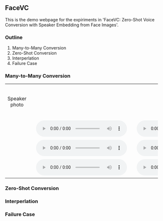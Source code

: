 ## FaceVC

This is the demo webpage for the expiriments in 'FaceVC: Zero-Shot Voice Conversion with Speaker Embedding from Face Images'.


### Outline

1. Many-to-Many Conversion
2. Zero-Shot Conversion
3. Interperlation
4. Failure Case

### Many-to-Many Conversion

<table border="0" cellpadding="0" cellspacing="0" style="width: 100%;">
<tbody><tr>
<td ALIGN=CENTER>　<p>Speaker photo</p>　</td>
<td ALIGN=CENTER>　<img alt="" src="img/A.png" />　</td>
<td ALIGN=CENTER>　<img alt="" src="img/B.png" />　</td>
<td ALIGN=CENTER>　<img alt="" src="img/C.png" />　</td>
<td ALIGN=CENTER>　<img alt="" src="img/C.png" />　</td>
</tr>
<tr>
<td ALIGN=CENTER>　<img alt="" src="img/A.png" />　</td>
<td ALIGN=CENTER>　<audio
    controls
    src="final project/male/pure audio/front.wav">
        Your browser does not support the
        <code>audio</code> element.
</audio>　</td>
<td ALIGN=CENTER>　<audio
    controls
    src="final project/male/pure face/front.wav">
        Your browser does not support the
        <code>audio</code> element.
</audio>　</td>
<td ALIGN=CENTER>　<audio
    controls
    src="final project/male/audio supervise/front.wav">
        Your browser does not support the
        <code>audio</code> element.
</audio>　</td>
<td ALIGN=CENTER>　<audio
    controls
    src="final project/male/audio supervise/front.wav">
        Your browser does not support the
        <code>audio</code> element.
</audio>　</td>
</tr>
<tr>
<td ALIGN=CENTER>　<img alt="" src="img/B.png" />　</td>
<td ALIGN=CENTER>　<audio
    controls
    src="final project/male/pure audio/45.wav">
        Your browser does not support the
        <code>audio</code> element.
</audio>　</td>
<td ALIGN=CENTER>　<audio
    controls
    src="final project/male/pure face/45.wav">
        Your browser does not support the
        <code>audio</code> element.
</audio>　</td>
<td ALIGN=CENTER>　<audio
    controls
    src="final project/male/audio supervise/45.wav">
        Your browser does not support the
        <code>audio</code> element.
</audio>　</td>
<td ALIGN=CENTER>　<audio
    controls
    src="final project/male/audio supervise/front.wav">
        Your browser does not support the
        <code>audio</code> element.
</audio>　</td>
</tr>
<tr>
<td ALIGN=CENTER>　<img alt="" src="img/C.png" />　</td>
<td ALIGN=CENTER>　<audio
    controls
    src="final project/male/pure audio/90.wav">
        Your browser does not support the
        <code>audio</code> element.
</audio>　</td>
<td ALIGN=CENTER>　<audio
    controls
    src="final project/male/pure face/90.wav">
        Your browser does not support the
        <code>audio</code> element.
</audio>　</td>
<td ALIGN=CENTER>　<audio
    controls
    src="final project/male/audio supervise/90.wav">
        Your browser does not support the
        <code>audio</code> element.
</audio>　</td>
<td ALIGN=CENTER>　<audio
    controls
    src="final project/male/audio supervise/front.wav">
        Your browser does not support the
        <code>audio</code> element.
</audio>　</td>
</tr></tbody></table>


### Zero-Shot Conversion

### Interperlation

### Failure Case
